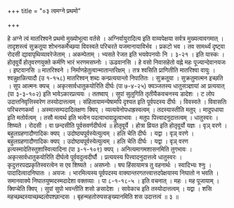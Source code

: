 +++
title = "०३ त्वमग्ने प्रथमो"

+++

हे अग्ने त्वं मातरिश्वने प्रथमो मुख्योभूत्वा वर्तसे । अग्निर्वायुरादित्य इति वाय्वपेक्षया सर्वत्र मुख्यत्वावगमात् । तादृशस्त्वं सुक्रतूया शोभनकर्मेच्छया विवस्वते परिचरते यजमानायाविर्भव । प्रकटो भव । तव सामर्थ्यं दृष्ट्वा रोदसी द्यावापृथिव्यावरेजेताम् । अकम्पेताम् । भ्यसते रेजत इति भयवेपनयोः नि । ३-२१ । इति यास्कः । होतृवूर्ये होतृवरणयुक्ते कर्मणि भारं भरणमसघ्नोः । ऊढवानसि । हे वसो निवासहेतो वह्ने महः पूज्यान्देवानयजः । इष्टवानसि ॥ मातरिश्वने । निर्माणहेतुत्वान्मातान्तरिक्षम् । तत्र श्वसिति प्राणितीति मातरिश्वा वायुः । श्वन्नुक्षन्नित्यादौ (उ १-१५८) मातरिश्वन् शब्दः कन्प्रत्ययान्तो निपातितः । सुक्रतूया । सुक्रतुमात्मन इच्छति । सुप आत्मनः क्यच् । अकृत्सार्वधातुकयोरिति दीर्घः (पा ७-४-२५) क्यञ्जतस्य धातुसञ्ज्ञायां आ प्रत्ययात् (पा ३-३-१०२) इति भावेऽकारप्रत्ययः । ततष्वाप् । सुपां सुलुगिति तृतीयैकवचनस्य डादेशः । ट लोप उदात्तनिवृत्तिस्वरेण तस्योदात्तत्वम् । संहितायामन्येषामपि दृश्यत इति पूर्वपदस्य दीर्घः । विवस्वते । विवासतिः परिचरणकर्मा । अस्मात्सम्पदादिलक्षणः क्विप् । व्यत्ययेनोपधाह्रस्वत्वम् । तदस्यास्तीति मतुप् । मादुपधाया इति मतोर्वत्वम् । तसौ मत्वर्थ इति भत्वेन पदत्वाभावाद्रुत्वाभावः । मतुपः पित्त्वादनुदात्तत्वम् । धातुस्वरः । शिष्यते । रोदसी । वा छन्दसीति पूर्वसवर्णदीर्घत्वं ॥ होतृवूर्ये । होत्रा व्रियत इति होतृवूर्यो यज्ञः । वृञ् वरणे । बहुलग्रहणादौणादिकः क्यप् । उदोष्ठ्यपूर्वस्येत्युत्वम् । हलि चेति दीर्घः । यद्वा । वृञ् वरणे । बहुलग्रहणादौणादिकः क्यप् । उदोष्ठ्यपूर्वस्येत्युत्वम् । हलि चेति दीर्घः । यद्वा । वृञ् वरण इत्यस्मादेतिस्तुशास्वित्यादिना (पा ३-१-१०९) क्यप् । अनित्यमागमशासनमिति तुगभावः । अकृत्सार्वधातुकयोरिति दीर्घत्वे पूर्ववदुत्वदीर्घौ । प्रत्ययस्य पित्त्वादनुदात्तत्वे धातुस्वरः । कृदुत्तरपदप्रकृतिस्वरत्वेन स एव शिष्यते । असघ्नोः । षघ हिंसायामत्र तु वहनार्थः । स्वादिभ्यः श्नुः । पादादित्वादनिघातः । अयजः । भारमित्यस्य पूर्वपदस्य वाक्यान्तरगतत्त्वात्तदपेक्षयास्य निघातो न भवति । समानवाक्ये निघातयुष्मदस्मदादेशा वक्तव्याः । पा ८-१-१८-५ । इति वचनात् । महः । मह पूजायाम् । क्विप्चेति क्विप् । सुपां सुपो भवन्तीति शसो ङसादेशः । सावेकाच इति तस्योदात्तत्वम् । यद्वा । शसि महच्छब्दस्याच्छब्दलोपश्छान्दसः । बृहन्महतोरुपसङ्ख्यानमिति शस उदात्तत्वं ॥ ३ ॥